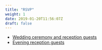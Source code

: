 ```yaml
---
title: "RSVP"
weight: 1
date: 2019-01-20T11:56:07Z
draft: false
---
```


* [Wedding ceremony and reception guests](https://goo.gl/forms/wOT4t7b9R0i2YSSG2)
* [Evening reception guests](https://goo.gl/forms/sGt2tg4XwXBpEAdU2)
